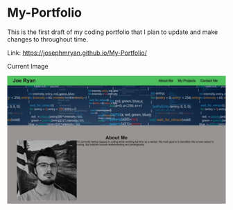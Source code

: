 # My-Portfolio
This is the first draft of my coding portfolio that I plan to update and make changes to throughout time.

Link: https://josephmryan.github.io/My-Portfolio/

Current Image

<img src="https://github.com/josephmryan/My-Portfolio/blob/main/assets/images/website-image.jpg">

